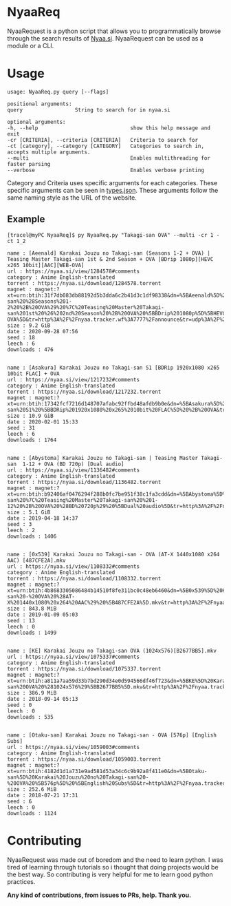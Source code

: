 # NyaaReq

NyaaRequest is a python script that allows you to programmatically browse through the search results of [Nyaa.si](https://nyaa.si). 
NyaaRequest can be used as a module or a CLI.

# Usage
    usage: NyaaReq.py query [--flags]

    positional arguments:
    query                 String to search for in nyaa.si

    optional arguments:
    -h, --help                              show this help message and exit
    -cr [CRITERIA], --criteria [CRITERIA]   Criteria to search for
    -ct [category], --category [CATEGORY]   Categories to search in, accepts multiple arguments.
    --multi                                 Enables multithreading for faster parsing
    --verbose                               Enables verbose printing

Category and Criteria uses specific arguments for each categories. These specific arguments can be seen in [types.json](https://github.com/TraceLosu/NyaaReq/blob/master/NyaaReq/types.json). These arguments follow the same naming style as the URL of the website.

## Example
    [tracel@myPC NyaaReq]$ py NyaaReq.py "Takagi-san OVA" --multi -cr 1 -ct 1_2

    name : [Aeenald] Karakai Jouzu no Takagi-san (Seasons 1-2 + OVA) | Teasing Master Takagi-san 1st & 2nd Season + OVA [BDrip 1080p][HEVC x265 10bit][AAC][WEB-OVA]
    url : https://nyaa.si/view/1284578#comments
    category : Anime English-translated
    torrent : https://nyaa.si/download/1284578.torrent
    magnet : magnet:?xt=urn:btih:31f7db083db88192d5b3dda6c2b41d3c1df98338&dn=%5BAeenald%5D%20Karakai%20Jouzu%20no%20Takagi-san%20%28Seasons%201-2%20%2B%20OVA%29%20%7C%20Teasing%20Master%20Takagi-san%201st%20%26%202nd%20Season%20%2B%20OVA%20%5BBDrip%201080p%5D%5BHEVC%20x265%2010bit%5D%5BAAC%5D%5BWEB-OVA%5D&tr=http%3A%2F%2Fnyaa.tracker.wf%3A7777%2Fannounce&tr=udp%3A%2F%2Fopen.stealth.si%3A80%2Fannounce&tr=udp%3A%2F%2Ftracker.opentrackr.org%3A1337%2Fannounce&tr=udp%3A%2F%2Ftracker.coppersurfer.tk%3A6969%2Fannounce&tr=udp%3A%2F%2Fexodus.desync.com%3A6969%2Fannounce
    size : 9.2 GiB
    date : 2020-09-28 07:56
    seed : 18
    leech : 6
    downloads : 476


    name : [Asakura] Karakai Jouzu no Takagi-san S1 [BDRip 1920x1080 x265 10bit FLAC] + OVA
    url : https://nyaa.si/view/1217232#comments
    category : Anime English-translated
    torrent : https://nyaa.si/download/1217232.torrent
    magnet : magnet:?xt=urn:btih:17342fcf7216d148707afabc92ffbd48afdb9b0e&dn=%5BAsakura%5D%20Karakai%20Jouzu%20no%20Takagi-san%20S1%20%5BBDRip%201920x1080%20x265%2010bit%20FLAC%5D%20%2B%20OVA&tr=http%3A%2F%2Fnyaa.tracker.wf%3A7777%2Fannounce&tr=udp%3A%2F%2Fopen.stealth.si%3A80%2Fannounce&tr=udp%3A%2F%2Ftracker.opentrackr.org%3A1337%2Fannounce&tr=udp%3A%2F%2Ftracker.coppersurfer.tk%3A6969%2Fannounce&tr=udp%3A%2F%2Fexodus.desync.com%3A6969%2Fannounce
    size : 10.9 GiB
    date : 2020-02-01 15:33
    seed : 31
    leech : 6
    downloads : 1764


    name : [Abystoma] Karakai Jouzu no Takagi-san | Teasing Master Takagi-san  1-12 + OVA (BD 720p) [Dual audio]
    url : https://nyaa.si/view/1136482#comments
    category : Anime English-translated
    torrent : https://nyaa.si/download/1136482.torrent
    magnet : magnet:?xt=urn:btih:b92406af0476294f288b0fc7be951f38c1fa3cdd&dn=%5BAbystoma%5D%20Karakai%20Jouzu%20no%20Takagi-san%20%7C%20Teasing%20Master%20Takagi-san%20%201-12%20%2B%20OVA%20%28BD%20720p%29%20%5BDual%20audio%5D&tr=http%3A%2F%2Fnyaa.tracker.wf%3A7777%2Fannounce&tr=udp%3A%2F%2Fopen.stealth.si%3A80%2Fannounce&tr=udp%3A%2F%2Ftracker.opentrackr.org%3A1337%2Fannounce&tr=udp%3A%2F%2Ftracker.coppersurfer.tk%3A6969%2Fannounce&tr=udp%3A%2F%2Fexodus.desync.com%3A6969%2Fannounce
    size : 5.1 GiB
    date : 2019-04-18 14:37
    seed : 3
    leech : 2
    downloads : 1406


    name : [0x539] Karakai Jouzu no Takagi-san - OVA (AT-X 1440x1080 x264 AAC) [487CFE2A].mkv
    url : https://nyaa.si/view/1108332#comments
    category : Anime English-translated
    torrent : https://nyaa.si/download/1108332.torrent
    magnet : magnet:?xt=urn:btih:4b8683305086484b14510f8fe311bc0c48eb6460&dn=%5B0x539%5D%20Karakai%20Jouzu%20no%20Takagi-san%20-%20OVA%20%28AT-X%201440x1080%20x264%20AAC%29%20%5B487CFE2A%5D.mkv&tr=http%3A%2F%2Fnyaa.tracker.wf%3A7777%2Fannounce&tr=udp%3A%2F%2Fopen.stealth.si%3A80%2Fannounce&tr=udp%3A%2F%2Ftracker.opentrackr.org%3A1337%2Fannounce&tr=udp%3A%2F%2Ftracker.coppersurfer.tk%3A6969%2Fannounce&tr=udp%3A%2F%2Fexodus.desync.com%3A6969%2Fannounce
    size : 843.8 MiB
    date : 2019-01-09 05:03
    seed : 13
    leech : 0
    downloads : 1499


    name : [KE] Karakai Jouzu no Takagi-san OVA (1024x576)[B2677BB5].mkv
    url : https://nyaa.si/view/1075337#comments
    category : Anime English-translated
    torrent : https://nyaa.si/download/1075337.torrent
    magnet : magnet:?xt=urn:btih:a811a7aa59d33b7bd290d34e0d594566df46f723&dn=%5BKE%5D%20Karakai%20Jouzu%20no%20Takagi-san%20OVA%20%281024x576%29%5BB2677BB5%5D.mkv&tr=http%3A%2F%2Fnyaa.tracker.wf%3A7777%2Fannounce&tr=udp%3A%2F%2Fopen.stealth.si%3A80%2Fannounce&tr=udp%3A%2F%2Ftracker.opentrackr.org%3A1337%2Fannounce&tr=udp%3A%2F%2Ftracker.coppersurfer.tk%3A6969%2Fannounce&tr=udp%3A%2F%2Fexodus.desync.com%3A6969%2Fannounce
    size : 386.9 MiB
    date : 2018-09-14 05:13
    seed : 0
    leech : 0
    downloads : 535


    name : [Otaku-san] Karakai Jouzu no Takagi-san - OVA [576p] [English Subs]
    url : https://nyaa.si/view/1059003#comments
    category : Anime English-translated
    torrent : https://nyaa.si/download/1059003.torrent
    magnet : magnet:?xt=urn:btih:4182d1d1a731e9ad581d53a34c6c9b92a8f411e0&dn=%5BOtaku-san%5D%20Karakai%20Jouzu%20no%20Takagi-san%20-%20OVA%20%5B576p%5D%20%5BEnglish%20Subs%5D&tr=http%3A%2F%2Fnyaa.tracker.wf%3A7777%2Fannounce&tr=udp%3A%2F%2Fopen.stealth.si%3A80%2Fannounce&tr=udp%3A%2F%2Ftracker.opentrackr.org%3A1337%2Fannounce&tr=udp%3A%2F%2Ftracker.coppersurfer.tk%3A6969%2Fannounce&tr=udp%3A%2F%2Fexodus.desync.com%3A6969%2Fannounce
    size : 252.6 MiB
    date : 2018-07-21 17:31
    seed : 6
    leech : 0
    downloads : 1124

# Contributing
NyaaRequest was made out of boredom and the need to learn python. I was tired of learning through tutorials so i thought that doing projects would be the best way. So contributing is very helpful for me to learn good python practices. 

**Any kind of contributions, from issues to PRs, help. Thank you.**